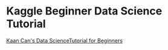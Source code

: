 # Kaggle Beginner Data Science Tutorial

[Kaan Can's Data ScienceTutorial for Beginners](https://www.kaggle.com/kanncaa1/data-sciencetutorial-for-beginners/)
